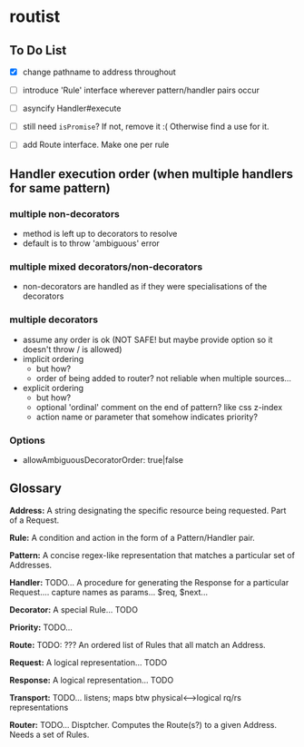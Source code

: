 # routist

## To Do List

- [x] change pathname to address throughout
- [ ] introduce 'Rule' interface wherever pattern/handler pairs occur
- [ ] asyncify Handler#execute
- [ ] still need `isPromise`? If not, remove it :( Otherwise find a use for it.
- [ ] add Route interface. Make one per rule


## Handler execution order (when multiple handlers for same pattern)
### multiple non-decorators
- method is left up to decorators to resolve
- default is to throw 'ambiguous' error

### multiple mixed decorators/non-decorators
- non-decorators are handled as if they were specialisations of the decorators

### multiple decorators
- assume any order is ok (NOT SAFE! but maybe provide option so it doesn't throw / is allowed)
- implicit ordering
  - but how?
  - order of being added to router? not reliable when multiple sources...
- explicit ordering
  - but how?
  - optional 'ordinal' comment on the end of pattern? like css z-index
  - action name or parameter that somehow indicates priority?


### Options
- allowAmbiguousDecoratorOrder: true|false




## Glossary

**Address:** A string designating the specific resource being requested. Part of a Request.

**Rule:** A condition and action in the form of a Pattern/Handler pair.

**Pattern:** A concise regex-like representation that matches a particular set of Addresses.

**Handler:** TODO... A procedure for generating the Response for a particular Request.... capture names as params... $req, $next...

**Decorator:** A special Rule... TODO

**Priority:** TODO...

**Route:** TODO: ??? An ordered list of Rules that all match an Address.

**Request:** A logical representation... TODO

**Response:** A logical representation... TODO

**Transport:** TODO... listens; maps btw physical<-->logical rq/rs representations

**Router:** TODO... Disptcher. Computes the Route(s?) to a given Address. Needs a set of Rules.
